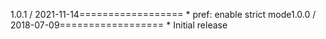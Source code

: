 1.0.1 / 2021-11-14==================  * pref: enable strict mode1.0.0 / 2018-07-09==================  * Initial release